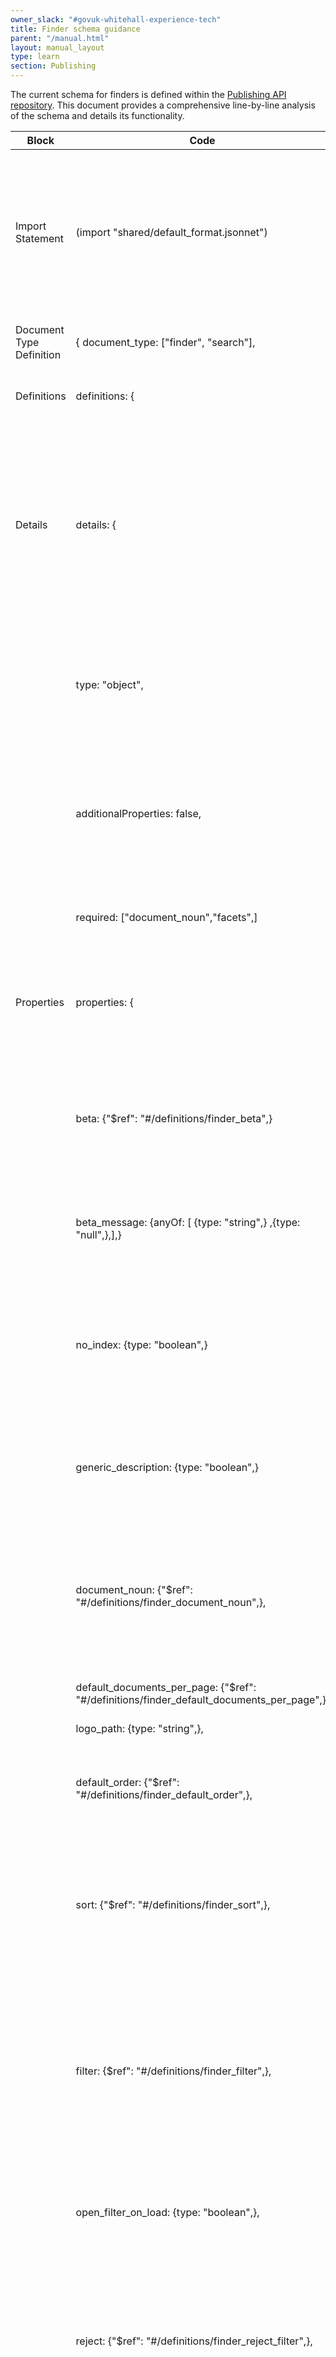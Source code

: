 ```yaml
---
owner_slack: "#govuk-whitehall-experience-tech"
title: Finder schema guidance
parent: "/manual.html"
layout: manual_layout
type: learn
section: Publishing
---
```


The current schema for finders is defined within the [Publishing API repository](https://github.com/alphagov/publishing-api/blob/main/content_schemas/formats/finder.jsonnet). This document provides a comprehensive line-by-line analysis of the schema and details its functionality.

| Block | Code | What does it do? |
| --- | --- | --- |
| Import Statement|(import "shared/default_format.jsonnet")| Each content schema starts by importing default configuration settings. We introduced Jsonnet precisely because of its support for imports, which helped to significantly reduce duplication across various schema definitions. For a detailed explanation of the configuration options and their functions, refer to the [example](https://github.com/alphagov/publishing-api/blob/main/content_schemas/formats/_example.jsonnet) file. |
| Document Type Definition|{ document_type: ["finder", "search"],| The document types array allows us to specify which document types can be used with our schema. |
| Definitions|definitions: {|The "definitions" block is used to define the rules behind individual fields in the schema. |
| Details|details: {|  Placing "details" under "definitions" allows it to be referenced throughout the schema, promoting reusability and consistency. "Details" can reference other parts of "definitions" within itself, enabling a modular approach that simplifies maintenance. Updating any referenced components in "definitions" will automatically apply those changes wherever they are used, including in "details". |
| |type: "object",| Setting the type property to "object" indicates that details is expected to be a structured object with named properties and specific values. This establishes the basis for creating a complex, nested data structure. |
| |additionalProperties: false,| Setting additionalProperties to false limits the object to just the properties defined in its schema. This helps keep the details object clean by preventing any extra, undefined properties that could cause issues or errors in how the application handles or shows detailed information. |
| |required: ["document_noun","facets",]| The required property lists the names of properties that must be included in the details object for it to be valid. |
| Properties|properties: {| The properties object within details allows us to define specific validation rules for each property. This helps in ensuring that the data conforms to expected formats and constraints. |
| |beta: {"$ref": "#/definitions/finder_beta",}| The finder_beta property can be a boolean value (true or false) indicating whether the finder is in beta, with true meaning the finder is in beta, false meaning it is not, and null indicating that the beta status is undefined, not applicable, or not set. |
| |beta_message: {anyOf: [ {type: "string",} ,{type: "null",},],}| The beta_message is an optional string that can contain HTML and be set to null; if the phase is beta, it will be displayed on the beta banner, as detailed [here](https://design-system.service.gov.uk/components/phase-banner/). |
| |no_index: {type: "boolean",}| The rationale for this property is that some finders are intended to support other content rather than being useful on their own, so instead of hard coding this configuration in finder-frontend, it would be more effective to configure it individually for each finder. |
| |generic_description: {type: "boolean",}| Adds an option for finders to show a generic filter description like "X publications matched your criteria" instead of generating a sentence based on the selected filters. |
| |document_noun: {"$ref": "#/definitions/finder_document_noun",},| A required string representing the lowercase singular form of the format used by the Finder. For instance, /cma-cases has a document_noun of case, while /aaib-report has a document_noun of report. This value is used to construct sentences describing the user’s current search. |
| |default_documents_per_page: {"$ref": "#/definitions/finder_default_documents_per_page",},| An optional integer used to build pagination when querying the Search API. |
| |logo_path: {type: "string",},| This adds the possibility to add a logo on a finder |
| |default_order: {"$ref": "#/definitions/finder_default_order",},| An optional string where a minus (-) prefix can be used to sort in descending order here is an [example](https://github.com/alphagov/whitehall/blob/main/lib/finders/case_studies.json#L13); Search API must permit sorting on this field as noted [here](https://github.com/alphagov/search-api/blob/main/lib/parameter_parser/base_parameter_parser.rb#L20). |
| |sort: {"$ref": "#/definitions/finder_sort",},| Initially added for sorting options in the 'latest documents list,' this feature is now used on the GOV.UK search page and determines the available choices in the 'sort by' dropdown menu, including Most Viewed, Relevance, Updated (Newest), and Updated (Oldest). |
| |filter: {$ref": "#/definitions/finder_filter",},| The finder_filter object is a structured configuration used to narrow searches within a system. It includes properties such as arrays of strings for categories (e.g., taxonomy, document types, organizations), single strings for document_type and format, and a boolean for has_official_document. To ensure consistency, the object disallows any additional properties. |
| |open_filter_on_load: {type: "boolean",},| Add the open_filter_on_load property to automatically open filters on mobile when the page loads. This configuration is specific to the Find a Licence (specialist finder) only. |
| |reject: {"$ref": "#/definitions/finder_reject_filter",},| The finder_reject_filter object defines a filter that excludes documents based on specified criteria. It includes arrays of strings for properties like content purpose, document types, email document supertype, policies, and links. The object does not allow additional properties to ensure strict adherence to the defined criteria. |
| |facets: {"$ref": "#/definitions/finder_facets",},| The finder_facets array defines the facets available for users to refine their search. Each facet is an object that includes several properties: key, which specifies the field name used for the facet; filterable, indicating whether the facet should be shown to users; display_as_result_metadata, which determines if the facet appears in search result metadata; name, the label for the facet; and type, which defines the UI component and query method, such as checkbox, date, or autocomplete. Additionally, the allowed_values property lists possible values for non-dynamic facets, while combine_mode specifies how the facet combines with others, using options like "and" or "or". Other options control aspects of the facet’s appearance and behavior, such as whether it opens on page load or hides facet tags. |
| |label_text: {type: "string",},| Adds a label_text property to rename the label from "Search" to "Keywords" specifically for the licence finder (specialist finder), helping users understand they should enter keywords rather than using it as a general search box. |
| |show_summaries: {"$ref": "#/definitions/finder_show_summaries",},| A boolean that determines whether summaries for documents should be displayed in the results list, truncating each summary at the end of the first sentence. |
| |signup_link: {"$ref": "#/definitions/finder_signup_link",},| This property enables finder-frontend to override the default email signup link if necessary. [Here](https://www.gov.uk/drug-safety-update) is an example of where it is used. You can view its implementation in the code [here](https://github.com/alphagov/specialist-publisher/blob/main/lib/documents/schemas/drug_safety_updates.json#L11). |
| |canonical_link: {type: "boolean",},| An optional boolean that specifies whether a finder frontend page should be indexed by search engines with a canonical link. |
| |summary: {"$ref": "#/definitions/finder_summary",},| An optional string that is displayed in the header following the metadata. It can include Govspeak and is rendered using the Govspeak component. |
| Links|(import "shared/base_links.jsonnet")| Here we are importing default configuration settings for links. For a detailed explanation of the configuration options see [here](https://github.com/alphagov/publishing-api/blob/main/content_schemas/formats/shared/base_links.jsonnet) |
| |related: "",| The related field is set as an empty string, serving as a placeholder for a URL to related content or resources that have not yet been specified. As far as I know, related links can only be added or removed manually through Content Tagger, since the "automatic related links" pipeline has been broken since late 2022 and the associated machine learning service is now [archived](https://github.com/alphagov/govuk-related-links-recommender). |
| |email_alert_signup: "",| By default, the email alert signup link will direct to base_path/email-signup, where base_path is specified in the Finder object. For instance, for /drug-device-alerts, the default link would be /drug-device-alerts/email-signup. |
| |available_translations: "",| Available_translations is set to an empty string as a placeholder for a link to access content translations, if any exist. Documents can be available in multiple translations, distinguished by the same content_id but different locale values. Links for an edition will automatically include translations of other editions with the same content_id, including those in the current locale. |
